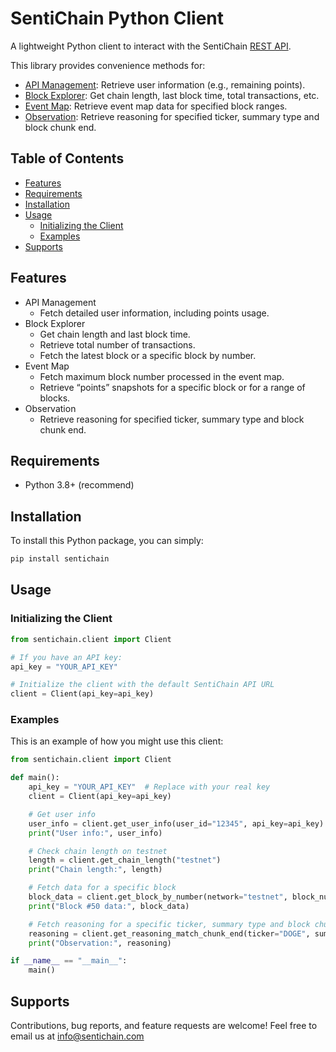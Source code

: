 # SentiChain Python Client

A lightweight Python client to interact with the SentiChain [REST API](https://api.sentichain.com).

This library provides convenience methods for:

- [API Management](https://sentichain.com/app?tab=APIManagement): Retrieve user information (e.g., remaining points).
- [Block Explorer](https://sentichain.com/app?tab=BlockExplorer): Get chain length, last block time, total transactions, etc.
- [Event Map](https://sentichain.com/app?tab=EventMap): Retrieve event map data for specified block ranges.
- [Observation](https://sentichain.com/app?tab=Observation): Retrieve reasoning for specified ticker, summary type and block chunk end.

## Table of Contents

- [Features](#features)
- [Requirements](#requirements)
- [Installation](#installation)
- [Usage](#usage)
  - [Initializing the Client](#initializing-the-client)
  - [Examples](#examples)
- [Supports](#supports)

## Features

- API Management
  - Fetch detailed user information, including points usage.
- Block Explorer
  - Get chain length and last block time.
  - Retrieve total number of transactions.
  - Fetch the latest block or a specific block by number.
- Event Map
  - Fetch maximum block number processed in the event map.
  - Retrieve “points” snapshots for a specific block or for a range of blocks.
- Observation
  - Retrieve reasoning for specified ticker, summary type and block chunk end.

## Requirements

- Python 3.8+ (recommend)

## Installation

To install this Python package, you can simply:

```bash
pip install sentichain
```

## Usage

### Initializing the Client

```python
from sentichain.client import Client

# If you have an API key:
api_key = "YOUR_API_KEY"

# Initialize the client with the default SentiChain API URL
client = Client(api_key=api_key)
```

### Examples

This is an example of how you might use this client:

```python
from sentichain.client import Client

def main():
    api_key = "YOUR_API_KEY"  # Replace with your real key
    client = Client(api_key=api_key)

    # Get user info
    user_info = client.get_user_info(user_id="12345", api_key=api_key)
    print("User info:", user_info)

    # Check chain length on testnet
    length = client.get_chain_length("testnet")
    print("Chain length:", length)

    # Fetch data for a specific block
    block_data = client.get_block_by_number(network="testnet", block_number=50)
    print("Block #50 data:", block_data)

    # Fetch reasoning for a specific ticker, summary type and block chunk end
    reasoning = client.get_reasoning_match_chunk_end(ticker="DOGE", summary_type="observation_public", user_chunk_end=200)
    print("Observation:", reasoning)

if __name__ == "__main__":
    main()
```

## Supports

Contributions, bug reports, and feature requests are welcome! Feel free to email us at info@sentichain.com